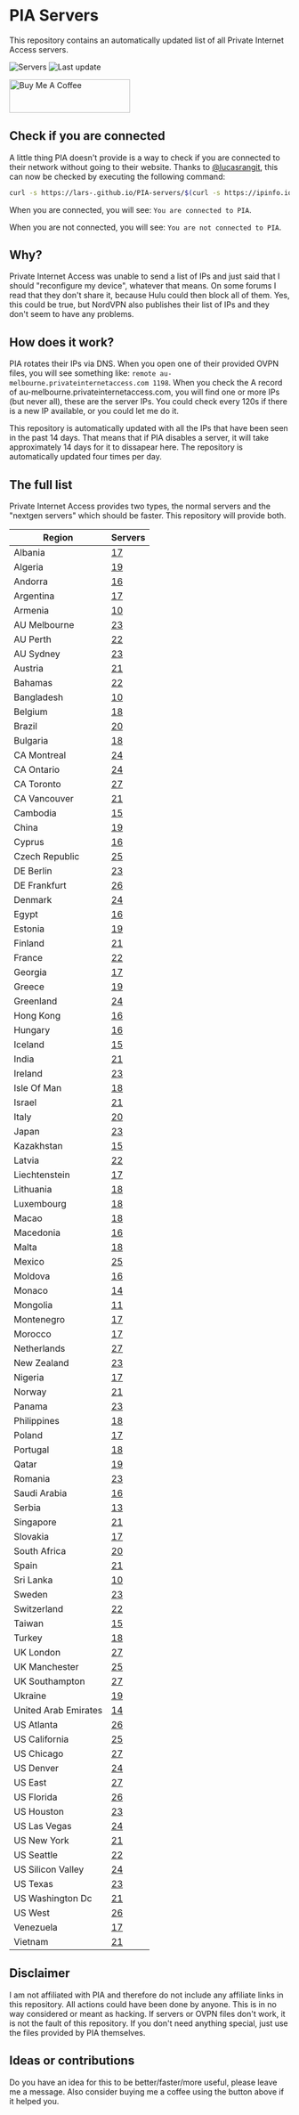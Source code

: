 # PIA Servers
This repository contains an automatically updated list of all Private Internet Access servers.

![Servers](https://img.shields.io/badge/servers-1944-brightgreen) ![Last update](https://img.shields.io/badge/last%20update-2023--04--12%2010%3A39%20CET-brightgreen)

<a href="https://www.buymeacoffee.com/Lars-" target="_blank"><img src="https://cdn.buymeacoffee.com/buttons/v2/default-orange.png" alt="Buy Me A Coffee" height="60" style="height: 60px !important;width: 217px !important;" ></a>

## Check if you are connected
A little thing PIA doesn't provide is a way to check if you are connected to their network without going to their website.
Thanks to [@lucasrangit](https://github.com/lucasrangit), this can now be checked by executing the following command:
```bash
curl -s https://lars-.github.io/PIA-servers/$(curl -s https://ipinfo.io/ip)
```

When you are connected, you will see: `You are connected to PIA`.

When you are not connected, you will see: `You are not connected to PIA`.

## Why?
Private Internet Access was unable to send a list of IPs and just said that I should "reconfigure my device", whatever that means.
On some forums I read that they don't share it, because Hulu could then block all of them. Yes, this could be true, but NordVPN also publishes their list of IPs and they don't seem to have any problems.

## How does it work?
PIA rotates their IPs via DNS. When you open one of their provided OVPN files, you will see something like:
`remote au-melbourne.privateinternetaccess.com 1198`. When you check the A record of au-melbourne.privateinternetaccess.com, you will find one or more IPs (but never all), these are the server IPs.
You could check every 120s if there is a new IP available, or you could let me do it.

This repository is automatically updated with all the IPs that have been seen in the past 14 days. That means that if PIA disables a server, it will take approximately 14 days for it to dissapear here.
The repository is automatically updated four times per day.

## The full list
Private Internet Access provides two types, the normal servers and the "nextgen servers" which should be faster. This repository will provide both.

Region | Servers
------ |--------
Albania | [17](https://github.com/Lars-/PIA-servers/tree/master/regions/Albania)
Algeria | [19](https://github.com/Lars-/PIA-servers/tree/master/regions/Algeria)
Andorra | [16](https://github.com/Lars-/PIA-servers/tree/master/regions/Andorra)
Argentina | [17](https://github.com/Lars-/PIA-servers/tree/master/regions/Argentina)
Armenia | [10](https://github.com/Lars-/PIA-servers/tree/master/regions/Armenia)
AU Melbourne | [23](https://github.com/Lars-/PIA-servers/tree/master/regions/AU%20Melbourne)
AU Perth | [22](https://github.com/Lars-/PIA-servers/tree/master/regions/AU%20Perth)
AU Sydney | [23](https://github.com/Lars-/PIA-servers/tree/master/regions/AU%20Sydney)
Austria | [21](https://github.com/Lars-/PIA-servers/tree/master/regions/Austria)
Bahamas | [22](https://github.com/Lars-/PIA-servers/tree/master/regions/Bahamas)
Bangladesh | [10](https://github.com/Lars-/PIA-servers/tree/master/regions/Bangladesh)
Belgium | [18](https://github.com/Lars-/PIA-servers/tree/master/regions/Belgium)
Brazil | [20](https://github.com/Lars-/PIA-servers/tree/master/regions/Brazil)
Bulgaria | [18](https://github.com/Lars-/PIA-servers/tree/master/regions/Bulgaria)
CA Montreal | [24](https://github.com/Lars-/PIA-servers/tree/master/regions/CA%20Montreal)
CA Ontario | [24](https://github.com/Lars-/PIA-servers/tree/master/regions/CA%20Ontario)
CA Toronto | [27](https://github.com/Lars-/PIA-servers/tree/master/regions/CA%20Toronto)
CA Vancouver | [21](https://github.com/Lars-/PIA-servers/tree/master/regions/CA%20Vancouver)
Cambodia | [15](https://github.com/Lars-/PIA-servers/tree/master/regions/Cambodia)
China | [19](https://github.com/Lars-/PIA-servers/tree/master/regions/China)
Cyprus | [16](https://github.com/Lars-/PIA-servers/tree/master/regions/Cyprus)
Czech Republic | [25](https://github.com/Lars-/PIA-servers/tree/master/regions/Czech%20Republic)
DE Berlin | [23](https://github.com/Lars-/PIA-servers/tree/master/regions/DE%20Berlin)
DE Frankfurt | [26](https://github.com/Lars-/PIA-servers/tree/master/regions/DE%20Frankfurt)
Denmark | [24](https://github.com/Lars-/PIA-servers/tree/master/regions/Denmark)
Egypt | [16](https://github.com/Lars-/PIA-servers/tree/master/regions/Egypt)
Estonia | [19](https://github.com/Lars-/PIA-servers/tree/master/regions/Estonia)
Finland | [21](https://github.com/Lars-/PIA-servers/tree/master/regions/Finland)
France | [22](https://github.com/Lars-/PIA-servers/tree/master/regions/France)
Georgia | [17](https://github.com/Lars-/PIA-servers/tree/master/regions/Georgia)
Greece | [19](https://github.com/Lars-/PIA-servers/tree/master/regions/Greece)
Greenland | [24](https://github.com/Lars-/PIA-servers/tree/master/regions/Greenland)
Hong Kong | [16](https://github.com/Lars-/PIA-servers/tree/master/regions/Hong%20Kong)
Hungary | [16](https://github.com/Lars-/PIA-servers/tree/master/regions/Hungary)
Iceland | [15](https://github.com/Lars-/PIA-servers/tree/master/regions/Iceland)
India | [21](https://github.com/Lars-/PIA-servers/tree/master/regions/India)
Ireland | [23](https://github.com/Lars-/PIA-servers/tree/master/regions/Ireland)
Isle Of Man | [18](https://github.com/Lars-/PIA-servers/tree/master/regions/Isle%20Of%20Man)
Israel | [21](https://github.com/Lars-/PIA-servers/tree/master/regions/Israel)
Italy | [20](https://github.com/Lars-/PIA-servers/tree/master/regions/Italy)
Japan | [23](https://github.com/Lars-/PIA-servers/tree/master/regions/Japan)
Kazakhstan | [15](https://github.com/Lars-/PIA-servers/tree/master/regions/Kazakhstan)
Latvia | [22](https://github.com/Lars-/PIA-servers/tree/master/regions/Latvia)
Liechtenstein | [17](https://github.com/Lars-/PIA-servers/tree/master/regions/Liechtenstein)
Lithuania | [18](https://github.com/Lars-/PIA-servers/tree/master/regions/Lithuania)
Luxembourg | [18](https://github.com/Lars-/PIA-servers/tree/master/regions/Luxembourg)
Macao | [18](https://github.com/Lars-/PIA-servers/tree/master/regions/Macao)
Macedonia | [16](https://github.com/Lars-/PIA-servers/tree/master/regions/Macedonia)
Malta | [18](https://github.com/Lars-/PIA-servers/tree/master/regions/Malta)
Mexico | [25](https://github.com/Lars-/PIA-servers/tree/master/regions/Mexico)
Moldova | [16](https://github.com/Lars-/PIA-servers/tree/master/regions/Moldova)
Monaco | [14](https://github.com/Lars-/PIA-servers/tree/master/regions/Monaco)
Mongolia | [11](https://github.com/Lars-/PIA-servers/tree/master/regions/Mongolia)
Montenegro | [17](https://github.com/Lars-/PIA-servers/tree/master/regions/Montenegro)
Morocco | [17](https://github.com/Lars-/PIA-servers/tree/master/regions/Morocco)
Netherlands | [27](https://github.com/Lars-/PIA-servers/tree/master/regions/Netherlands)
New Zealand | [23](https://github.com/Lars-/PIA-servers/tree/master/regions/New%20Zealand)
Nigeria | [17](https://github.com/Lars-/PIA-servers/tree/master/regions/Nigeria)
Norway | [21](https://github.com/Lars-/PIA-servers/tree/master/regions/Norway)
Panama | [23](https://github.com/Lars-/PIA-servers/tree/master/regions/Panama)
Philippines | [18](https://github.com/Lars-/PIA-servers/tree/master/regions/Philippines)
Poland | [17](https://github.com/Lars-/PIA-servers/tree/master/regions/Poland)
Portugal | [18](https://github.com/Lars-/PIA-servers/tree/master/regions/Portugal)
Qatar | [19](https://github.com/Lars-/PIA-servers/tree/master/regions/Qatar)
Romania | [23](https://github.com/Lars-/PIA-servers/tree/master/regions/Romania)
Saudi Arabia | [16](https://github.com/Lars-/PIA-servers/tree/master/regions/Saudi%20Arabia)
Serbia | [13](https://github.com/Lars-/PIA-servers/tree/master/regions/Serbia)
Singapore | [21](https://github.com/Lars-/PIA-servers/tree/master/regions/Singapore)
Slovakia | [17](https://github.com/Lars-/PIA-servers/tree/master/regions/Slovakia)
South Africa | [20](https://github.com/Lars-/PIA-servers/tree/master/regions/South%20Africa)
Spain | [21](https://github.com/Lars-/PIA-servers/tree/master/regions/Spain)
Sri Lanka | [10](https://github.com/Lars-/PIA-servers/tree/master/regions/Sri%20Lanka)
Sweden | [23](https://github.com/Lars-/PIA-servers/tree/master/regions/Sweden)
Switzerland | [22](https://github.com/Lars-/PIA-servers/tree/master/regions/Switzerland)
Taiwan | [15](https://github.com/Lars-/PIA-servers/tree/master/regions/Taiwan)
Turkey | [18](https://github.com/Lars-/PIA-servers/tree/master/regions/Turkey)
UK London | [27](https://github.com/Lars-/PIA-servers/tree/master/regions/UK%20London)
UK Manchester | [25](https://github.com/Lars-/PIA-servers/tree/master/regions/UK%20Manchester)
UK Southampton | [27](https://github.com/Lars-/PIA-servers/tree/master/regions/UK%20Southampton)
Ukraine | [19](https://github.com/Lars-/PIA-servers/tree/master/regions/Ukraine)
United Arab Emirates | [14](https://github.com/Lars-/PIA-servers/tree/master/regions/United%20Arab%20Emirates)
US Atlanta | [26](https://github.com/Lars-/PIA-servers/tree/master/regions/US%20Atlanta)
US California | [25](https://github.com/Lars-/PIA-servers/tree/master/regions/US%20California)
US Chicago | [27](https://github.com/Lars-/PIA-servers/tree/master/regions/US%20Chicago)
US Denver | [24](https://github.com/Lars-/PIA-servers/tree/master/regions/US%20Denver)
US East | [27](https://github.com/Lars-/PIA-servers/tree/master/regions/US%20East)
US Florida | [26](https://github.com/Lars-/PIA-servers/tree/master/regions/US%20Florida)
US Houston | [23](https://github.com/Lars-/PIA-servers/tree/master/regions/US%20Houston)
US Las Vegas | [24](https://github.com/Lars-/PIA-servers/tree/master/regions/US%20Las%20Vegas)
US New York | [21](https://github.com/Lars-/PIA-servers/tree/master/regions/US%20New%20York)
US Seattle | [22](https://github.com/Lars-/PIA-servers/tree/master/regions/US%20Seattle)
US Silicon Valley | [24](https://github.com/Lars-/PIA-servers/tree/master/regions/US%20Silicon%20Valley)
US Texas | [23](https://github.com/Lars-/PIA-servers/tree/master/regions/US%20Texas)
US Washington Dc | [21](https://github.com/Lars-/PIA-servers/tree/master/regions/US%20Washington%20Dc)
US West | [26](https://github.com/Lars-/PIA-servers/tree/master/regions/US%20West)
Venezuela | [17](https://github.com/Lars-/PIA-servers/tree/master/regions/Venezuela)
Vietnam | [21](https://github.com/Lars-/PIA-servers/tree/master/regions/Vietnam)


## Disclaimer
I am not affiliated with PIA and therefore do not include any affiliate links in this repository.
All actions could have been done by anyone. This is in no way considered or meant as hacking.
If servers or OVPN files don't work, it is not the fault of this repository. If you don't need anything special, just use the files provided by PIA themselves.

## Ideas or contributions
Do you have an idea for this to be better/faster/more useful, please leave me a message. Also consider buying me a coffee using the button above if it helped you.
